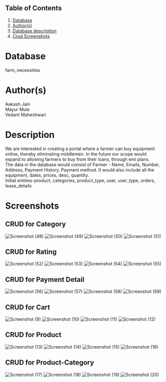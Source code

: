 ## Table of Contents
1. [Database](#database)
1. [Author(s)](#authors)
1. [Database description](#description)
1. [Crud Screenshots](#screenshots)
# Database
farm_necessities
# Author(s)
Aakash Jain  
Mayur Mule  
Vedant Maheshwari  
# Description
We are interested in creating a portal where a farmer can buy equipment online, thereby eliminating middlemen. In the future our scope would expand to allowing farmers to buy from their loans, through emi plans.  
The data in the database would consist of Farmer - Name, Emails, Number, Address, Payment History, Payment method. It would also include all the equipment, dates, prices, desc, quantity.  
Initial entities-product, categories, product_type, user, user_type, orders, lease_details
# Screenshots
## CRUD for Category
![Screenshot (48)](https://user-images.githubusercontent.com/92187222/158512365-a4c15894-1984-41b4-ad35-49b88a8a8b97.png)
![Screenshot (49)](https://user-images.githubusercontent.com/92187222/158512379-02fecf44-0482-4960-918c-cb6cceba95a0.png)
![Screenshot (50)](https://user-images.githubusercontent.com/92187222/158512386-2ae4c2fb-60bd-42aa-9b12-e4ea3e094ed1.png)
![Screenshot (51)](https://user-images.githubusercontent.com/92187222/158512391-70df7366-35b9-4a11-9921-aee3189f862f.png)
## CRUD for Rating
![Screenshot (52)](https://user-images.githubusercontent.com/92187222/158512402-cd2eae1f-eb61-4cda-a417-a162f6933d74.png)
![Screenshot (53)](https://user-images.githubusercontent.com/92187222/158512408-69f8dbbf-a450-42da-8188-f2e766a793d5.png)
![Screenshot (54)](https://user-images.githubusercontent.com/92187222/158512438-ad737dcb-c59f-4087-a5f3-3a54b43b574f.png)
![Screenshot (55)](https://user-images.githubusercontent.com/92187222/158512445-89c01421-93eb-4ef6-b273-1d31fe430dfd.png)
## CRUD for Payment Detail
![Screenshot (56)](https://user-images.githubusercontent.com/92187222/158512450-06d89886-5262-42c7-908e-00074077c7aa.png)
![Screenshot (57)](https://user-images.githubusercontent.com/92187222/158512457-cfdb3624-7bc2-457d-82bc-eaa7d58956a1.png)
![Screenshot (58)](https://user-images.githubusercontent.com/92187222/158512462-eb95b6eb-3621-46e6-a3ee-628ed576f005.png)
![Screenshot (59)](https://user-images.githubusercontent.com/92187222/158512467-9e6e7695-333f-4788-8ba3-43d225559185.png)
## CRUD for Cart
![Screenshot (9)](https://user-images.githubusercontent.com/34371256/158512970-0aa71e7c-4091-4877-a496-ace235f0b3bb.png)
![Screenshot (10)](https://user-images.githubusercontent.com/34371256/158512973-3b489f22-2c5e-483c-bc63-0b165fe13349.png)
![Screenshot (11)](https://user-images.githubusercontent.com/34371256/158512978-981875f7-38e0-49bf-b71e-8eb83d0da860.png)
![Screenshot (12)](https://user-images.githubusercontent.com/34371256/158512982-10b1b6ac-57bb-4e02-897d-b320170a7f70.png)
## CRUD for Product
![Screenshot (13)](https://user-images.githubusercontent.com/34371256/158513008-f0065a80-c534-4494-a70c-9eb9b1808e1a.png)
![Screenshot (14)](https://user-images.githubusercontent.com/34371256/158513014-8bceb347-425e-456c-b246-b0e2df0d59a6.png)
![Screenshot (15)](https://user-images.githubusercontent.com/34371256/158513020-d9239178-0734-46b6-94bf-43bcfbc095cb.png)
![Screenshot (16)](https://user-images.githubusercontent.com/34371256/158513021-034e59a8-952c-497b-aa4d-5bd4ce46fcc4.png)
## CRUD for Product-Category
![Screenshot (17)](https://user-images.githubusercontent.com/34371256/158513049-c569c990-0dc3-4f63-a2cc-e2861410906e.png)
![Screenshot (18)](https://user-images.githubusercontent.com/34371256/158513053-eac3a991-7405-4717-92e5-f5b3eb56355a.png)
![Screenshot (19)](https://user-images.githubusercontent.com/34371256/158513065-8cc9cf65-ecb6-4bf9-bcd9-a2b093ed8a4d.png)
![Screenshot (20)](https://user-images.githubusercontent.com/34371256/158513069-9c90bbd6-f0f1-442e-acfc-65cdb7181cbf.png)


